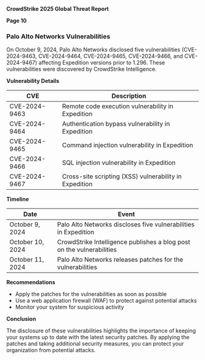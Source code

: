 **CrowdStrike 2025 Global Threat Report**

**Page 10**

### Palo Alto Networks Vulnerabilities

On October 9, 2024, Palo Alto Networks disclosed five vulnerabilities (CVE-2024-9463, CVE-2024-9464, CVE-2024-9465, CVE-2024-9466, and CVE-2024-9467) affecting Expedition versions prior to 1.296. These vulnerabilities were discovered by CrowdStrike Intelligence.

**Vulnerability Details**

| CVE | Description |
| --- | --- |
| CVE-2024-9463 | Remote code execution vulnerability in Expedition |
| CVE-2024-9464 | Authentication bypass vulnerability in Expedition |
| CVE-2024-9465 | Command injection vulnerability in Expedition |
| CVE-2024-9466 | SQL injection vulnerability in Expedition |
| CVE-2024-9467 | Cross-site scripting (XSS) vulnerability in Expedition |

**Timeline**

| Date | Event |
| --- | --- |
| October 9, 2024 | Palo Alto Networks discloses five vulnerabilities in Expedition |
| October 10, 2024 | CrowdStrike Intelligence publishes a blog post on the vulnerabilities |
| October 11, 2024 | Palo Alto Networks releases patches for the vulnerabilities |

**Recommendations**

* Apply the patches for the vulnerabilities as soon as possible
* Use a web application firewall (WAF) to protect against potential attacks
* Monitor your system for suspicious activity

**Conclusion**

The disclosure of these vulnerabilities highlights the importance of keeping your systems up to date with the latest security patches. By applying the patches and taking additional security measures, you can protect your organization from potential attacks.